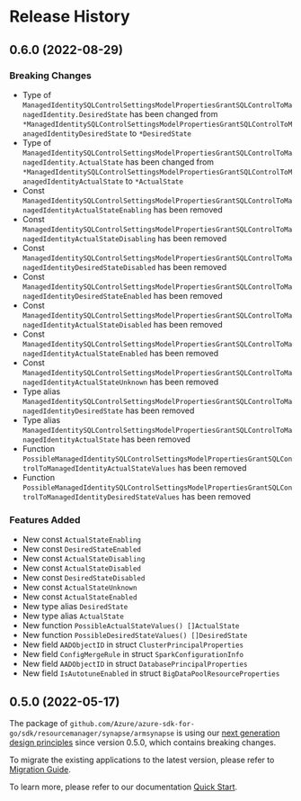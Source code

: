# Release History

## 0.6.0 (2022-08-29)
### Breaking Changes

- Type of `ManagedIdentitySQLControlSettingsModelPropertiesGrantSQLControlToManagedIdentity.DesiredState` has been changed from `*ManagedIdentitySQLControlSettingsModelPropertiesGrantSQLControlToManagedIdentityDesiredState` to `*DesiredState`
- Type of `ManagedIdentitySQLControlSettingsModelPropertiesGrantSQLControlToManagedIdentity.ActualState` has been changed from `*ManagedIdentitySQLControlSettingsModelPropertiesGrantSQLControlToManagedIdentityActualState` to `*ActualState`
- Const `ManagedIdentitySQLControlSettingsModelPropertiesGrantSQLControlToManagedIdentityActualStateEnabling` has been removed
- Const `ManagedIdentitySQLControlSettingsModelPropertiesGrantSQLControlToManagedIdentityActualStateDisabling` has been removed
- Const `ManagedIdentitySQLControlSettingsModelPropertiesGrantSQLControlToManagedIdentityDesiredStateDisabled` has been removed
- Const `ManagedIdentitySQLControlSettingsModelPropertiesGrantSQLControlToManagedIdentityDesiredStateEnabled` has been removed
- Const `ManagedIdentitySQLControlSettingsModelPropertiesGrantSQLControlToManagedIdentityActualStateDisabled` has been removed
- Const `ManagedIdentitySQLControlSettingsModelPropertiesGrantSQLControlToManagedIdentityActualStateEnabled` has been removed
- Const `ManagedIdentitySQLControlSettingsModelPropertiesGrantSQLControlToManagedIdentityActualStateUnknown` has been removed
- Type alias `ManagedIdentitySQLControlSettingsModelPropertiesGrantSQLControlToManagedIdentityDesiredState` has been removed
- Type alias `ManagedIdentitySQLControlSettingsModelPropertiesGrantSQLControlToManagedIdentityActualState` has been removed
- Function `PossibleManagedIdentitySQLControlSettingsModelPropertiesGrantSQLControlToManagedIdentityActualStateValues` has been removed
- Function `PossibleManagedIdentitySQLControlSettingsModelPropertiesGrantSQLControlToManagedIdentityDesiredStateValues` has been removed

### Features Added

- New const `ActualStateEnabling`
- New const `DesiredStateEnabled`
- New const `ActualStateDisabling`
- New const `ActualStateDisabled`
- New const `DesiredStateDisabled`
- New const `ActualStateUnknown`
- New const `ActualStateEnabled`
- New type alias `DesiredState`
- New type alias `ActualState`
- New function `PossibleActualStateValues() []ActualState`
- New function `PossibleDesiredStateValues() []DesiredState`
- New field `AADObjectID` in struct `ClusterPrincipalProperties`
- New field `ConfigMergeRule` in struct `SparkConfigurationInfo`
- New field `AADObjectID` in struct `DatabasePrincipalProperties`
- New field `IsAutotuneEnabled` in struct `BigDataPoolResourceProperties`


## 0.5.0 (2022-05-17)

The package of `github.com/Azure/azure-sdk-for-go/sdk/resourcemanager/synapse/armsynapse` is using our [next generation design principles](https://azure.github.io/azure-sdk/general_introduction.html) since version 0.5.0, which contains breaking changes.

To migrate the existing applications to the latest version, please refer to [Migration Guide](https://aka.ms/azsdk/go/mgmt/migration).

To learn more, please refer to our documentation [Quick Start](https://aka.ms/azsdk/go/mgmt).
